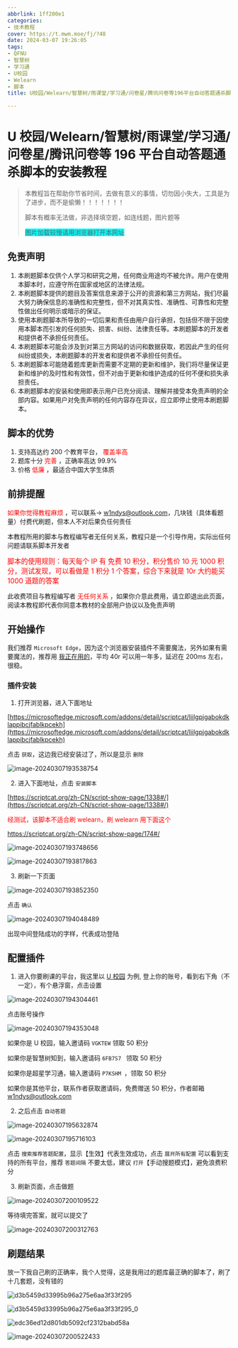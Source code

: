 ```yaml
---
abbrlink: 1ff200e1
categories:
- 技术教程
cover: https://t.mwm.moe/fj/?48
date: 2024-03-07 19:26:05
tags:
- QFNU
- 智慧树
- 学习通
- U校园
- Welearn
- 脚本
title: U校园/Welearn/智慧树/雨课堂/学习通/问卷星/腾讯问卷等196平台自动答题通杀脚本的安装教程

---
```


# U 校园/Welearn/智慧树/雨课堂/学习通/问卷星/腾讯问卷等 196 平台自动答题通杀脚本的安装教程

> 本教程旨在帮助你节省时间，去做有意义的事情，切勿因小失大，工具是为了进步，而不是偷懒！！！！！！！
>
> 脚本有概率无法做，非选择填空题，如连线题，图片题等
>
> <span style="background:#00FFFF;"> 图片加载较慢请用浏览器打开本网址 </span>

## 免责声明

1. 本刷题脚本仅供个人学习和研究之用，任何商业用途均不被允许。用户在使用本脚本时，应遵守所在国家或地区的法律法规。
2. 本刷题脚本提供的题目及答案信息来源于公开的资源和第三方网站，我们尽最大努力确保信息的准确性和完整性，但不对其真实性、准确性、可靠性和完整性做出任何明示或暗示的保证。
3. 使用本刷题脚本所导致的一切后果和责任由用户自行承担，包括但不限于因使用本脚本而引发的任何损失、损害、纠纷、法律责任等。本刷题脚本的开发者和提供者不承担任何责任。
4. 本刷题脚本可能会涉及到对第三方网站的访问和数据获取，若因此产生的任何纠纷或损失，本刷题脚本的开发者和提供者不承担任何责任。
5. 本刷题脚本可能随着题库更新而需要不定期的更新和维护，我们将尽量保证更新和维护的及时性和有效性，但不对由于更新和维护造成的任何不便和损失承担责任。
6. 本刷题脚本的安装和使用即表示用户已充分阅读、理解并接受本免责声明的全部内容。如果用户对免责声明的任何内容存在异议，应立即停止使用本刷题脚本。

## 脚本的优势

1. 支持高达约 200 个教育平台，<span style="color:#FF0000;"> 覆盖率高 </span>
2. 题库十分 <span style="color:#FF0000;"> 完善 </span>，正确率高达 99.9%
3. 价格 <span style="color:#FF0000;"> 低廉 </span>，最适合中国大学生体质

## 前排提醒

<span style="color:#FF0000;"> 如果你觉得教程麻烦 </span>，可以联系→ [w1ndys@outlook.com](mailto:w1ndys@outlook.com)，几块钱（具体看题量）付费代刷题，但本人不对后果负任何责任

本教程所用的脚本与教程编写者无任何关系，教程只是一个引导作用，实际出任何问题请联系脚本开发者

<span style="font-size:1.1em; color:#FF0000;"> 脚本的使用规则：每天每个 IP 有 免费 10 积分，积分售价 10 元 1000 积分，测试发现，可以看做是 1 积分 1 个答案，综合下来就是 10r 大约能买 1000 道题的答案 </span>

此收费项目与教程编写者 <span style="color:#FF0000;"> 无任何关系 </span>，如果你介意此费用，请立即退出此页面，阅读本教程即代表你同意本教材的全部用户协议以及免责声明

## 开始操作

我们推荐 `Microsoft Edge`，因为这个浏览器安装插件不需要魔法，另外如果有需要魔法的，推荐用 [我正在用的](https://blog.w1ndys.top/posts/80f8b1da)，平均 40r 可以用一年多，延迟在 200ms 左右，很稳。

### 插件安装

1. 打开浏览器，进入下面地址

[https://microsoftedge.microsoft.com/addons/detail/scriptcat/liilgpjgabokdklappibcjfablkpcekh](https://microsoftedge.microsoft.com/addons/detail/scriptcat/liilgpjgabokdklappibcjfablkpcekh)

点击 `获取`，这边我已经安装过了，所以是显示 `删除`

![image-20240307193538754](../img/classscript/image-20240307193538754.png)

2. 进入下面地址，点击 `安装脚本`

[https://scriptcat.org/zh-CN/script-show-page/1338#/](https://scriptcat.org/zh-CN/script-show-page/1338#/)

<span style="color:#FF0000;">经测试，该脚本不适合刷 welearn，刷 welearn 用下面这个</span>

https://scriptcat.org/zh-CN/script-show-page/174#/

![image-20240307193748656](../img/classscript/image-20240307193748656.png)

![image-20240307193817863](../img/classscript/image-20240307193817863.png)

3. 刷新一下页面

![image-20240307193852350](../img/classscript/image-20240307193852350.png)

点击 `确认`

![image-20240307194048489](../img/classscript/image-20240307194048489.png)

出现中间登陆成功的字样，代表成功登陆

## 配置插件

1. 进入你要刷课的平台，我这里以 [U 校园](https://u.unipus.cn/user/student?school_id=9541#/) 为例, 登上你的账号，看到右下角（不一定），有个悬浮窗，点击设置

![image-20240307194304461](../img/classscript/image-20240307194304461.png)

点击账号操作

![image-20240307194353048](../img/classscript/image-20240307194353048.png)

如果你是 U 校园，输入邀请码 `VGKTEW` 领取 50 积分

如果你是智慧树知到，输入邀请码 `6FB7S7 ` 领取 50 积分

如果你是超星学习通，输入邀请码 `P7KSHM `，领取 50 积分

如果你是其他平台，联系作者获取邀请码，免费赠送 50 积分，作者邮箱 [w1ndys@outlook.com](mailto:w1ndys@outlook.com)

2. 之后点击 `自动答题	`

![image-20240307195632874](../img/classscript/image-20240307195632874.png)

![image-20240307195716103](../img/classscript/image-20240307195716103.png)

点击 `搜索推荐答题配置`，显示【生效】代表生效成功，点击 `展开所有配置` 可以看到支持的所有平台，推荐 `答题间隔` 不要太低，建议 `打开`【手动搜题模式】，避免浪费积分

3. 刷新页面，点击做题

![image-20240307200109522](../img/classscript/image-20240307200109522.png)

等待填完答案，就可以提交了

![image-20240307200312763](../img/classscript/image-20240307200312763.png)

## 刷题结果

放一下我自己刷的正确率，我个人觉得，这是我用过的题库最正确的脚本了，刷了十几套题，没有错的

![d3b5459d33995b96a275e6aa3f33f295](../img/classscript/d3b5459d33995b96a275e6aa3f33f295.png)

![d3b5459d33995b96a275e6aa3f33f295_0](../img/classscript/d3b5459d33995b96a275e6aa3f33f295_0.png)

![edc36ed12d801db5092cf2312babd58a](../img/classscript/edc36ed12d801db5092cf2312babd58a.png)

![image-20240307200522433](../img/classscript/image-20240307200522433.png)
